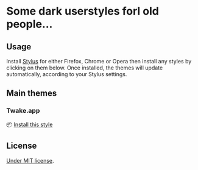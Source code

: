 # Some dark userstyles forl old people...

## Usage
Install [Stylus](https://add0n.com/stylus.html) for either Firefox, Chrome or Opera then install any styles by clicking on them below. Once installed, the themes will update automatically, according to your Stylus settings.

## Main themes

### Twake.app
📦 [Install this style](https://github.com/chamerling/userstyles/raw/main/themes/web.twake.app/dark.user.css)

## License
[Under MIT license](https://opensource.org/licenses/MIT).
